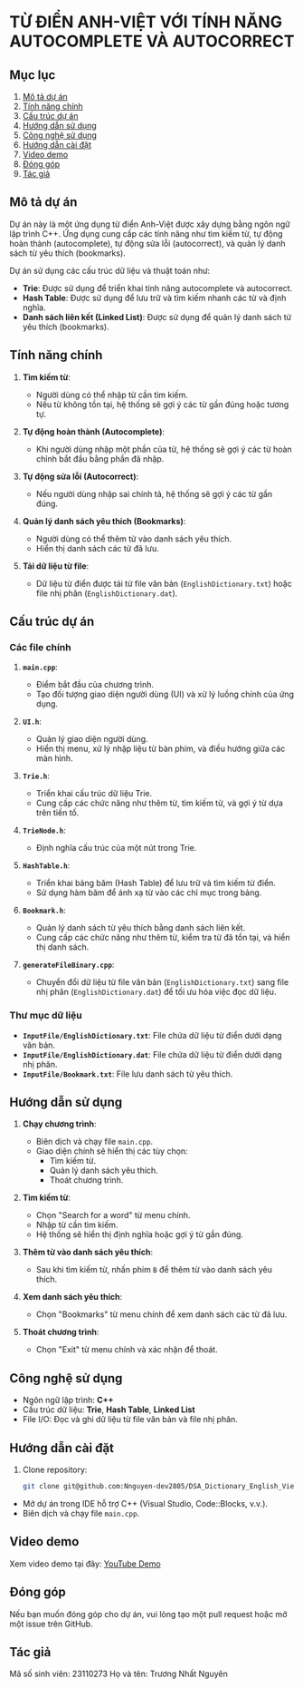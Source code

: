 # TỪ ĐIỂN ANH-VIỆT VỚI TÍNH NĂNG AUTOCOMPLETE VÀ AUTOCORRECT

## Mục lục
1. [Mô tả dự án](#mô-tả-dự-án)
2. [Tính năng chính](#tính-năng-chính)
3. [Cấu trúc dự án](#cấu-trúc-dự-án)
4. [Hướng dẫn sử dụng](#hướng-dẫn-sử-dụng)
5. [Công nghệ sử dụng](#công-nghệ-sử-dụng)
6. [Hướng dẫn cài đặt](#hướng-dẫn-cài-đặt)
7. [Video demo](#video-demo)
8. [Đóng góp](#đóng-góp)
9. [Tác giả](#tác-giả)

## Mô tả dự án
Dự án này là một ứng dụng từ điển Anh-Việt được xây dựng bằng ngôn ngữ lập trình C++. Ứng dụng cung cấp các tính năng như tìm kiếm từ, tự động hoàn thành (autocomplete), tự động sửa lỗi (autocorrect), và quản lý danh sách từ yêu thích (bookmarks). 

Dự án sử dụng các cấu trúc dữ liệu và thuật toán như:
- **Trie**: Được sử dụng để triển khai tính năng autocomplete và autocorrect.
- **Hash Table**: Được sử dụng để lưu trữ và tìm kiếm nhanh các từ và định nghĩa.
- **Danh sách liên kết (Linked List)**: Được sử dụng để quản lý danh sách từ yêu thích (bookmarks).

## Tính năng chính
1. **Tìm kiếm từ**:
   - Người dùng có thể nhập từ cần tìm kiếm.
   - Nếu từ không tồn tại, hệ thống sẽ gợi ý các từ gần đúng hoặc tương tự.

2. **Tự động hoàn thành (Autocomplete)**:
   - Khi người dùng nhập một phần của từ, hệ thống sẽ gợi ý các từ hoàn chỉnh bắt đầu bằng phần đã nhập.

3. **Tự động sửa lỗi (Autocorrect)**:
   - Nếu người dùng nhập sai chính tả, hệ thống sẽ gợi ý các từ gần đúng.

4. **Quản lý danh sách yêu thích (Bookmarks)**:
   - Người dùng có thể thêm từ vào danh sách yêu thích.
   - Hiển thị danh sách các từ đã lưu.

5. **Tải dữ liệu từ file**:
   - Dữ liệu từ điển được tải từ file văn bản (`EnglishDictionary.txt`) hoặc file nhị phân (`EnglishDictionary.dat`).

## Cấu trúc dự án
### Các file chính
1. **`main.cpp`**:
   - Điểm bắt đầu của chương trình.
   - Tạo đối tượng giao diện người dùng (UI) và xử lý luồng chính của ứng dụng.

2. **`UI.h`**:
   - Quản lý giao diện người dùng.
   - Hiển thị menu, xử lý nhập liệu từ bàn phím, và điều hướng giữa các màn hình.

3. **`Trie.h`**:
   - Triển khai cấu trúc dữ liệu Trie.
   - Cung cấp các chức năng như thêm từ, tìm kiếm từ, và gợi ý từ dựa trên tiền tố.

4. **`TrieNode.h`**:
   - Định nghĩa cấu trúc của một nút trong Trie.

5. **`HashTable.h`**:
   - Triển khai bảng băm (Hash Table) để lưu trữ và tìm kiếm từ điển.
   - Sử dụng hàm băm để ánh xạ từ vào các chỉ mục trong bảng.

6. **`Bookmark.h`**:
   - Quản lý danh sách từ yêu thích bằng danh sách liên kết.
   - Cung cấp các chức năng như thêm từ, kiểm tra từ đã tồn tại, và hiển thị danh sách.

7. **`generateFileBinary.cpp`**:
   - Chuyển đổi dữ liệu từ file văn bản (`EnglishDictionary.txt`) sang file nhị phân (`EnglishDictionary.dat`) để tối ưu hóa việc đọc dữ liệu.

### Thư mục dữ liệu
- **`InputFile/EnglishDictionary.txt`**: File chứa dữ liệu từ điển dưới dạng văn bản.
- **`InputFile/EnglishDictionary.dat`**: File chứa dữ liệu từ điển dưới dạng nhị phân.
- **`InputFile/Bookmark.txt`**: File lưu danh sách từ yêu thích.

## Hướng dẫn sử dụng
1. **Chạy chương trình**:
   - Biên dịch và chạy file `main.cpp`.
   - Giao diện chính sẽ hiển thị các tùy chọn:
     - Tìm kiếm từ.
     - Quản lý danh sách yêu thích.
     - Thoát chương trình.

2. **Tìm kiếm từ**:
   - Chọn "Search for a word" từ menu chính.
   - Nhập từ cần tìm kiếm.
   - Hệ thống sẽ hiển thị định nghĩa hoặc gợi ý từ gần đúng.

3. **Thêm từ vào danh sách yêu thích**:
   - Sau khi tìm kiếm từ, nhấn phím `B` để thêm từ vào danh sách yêu thích.

4. **Xem danh sách yêu thích**:
   - Chọn "Bookmarks" từ menu chính để xem danh sách các từ đã lưu.

5. **Thoát chương trình**:
   - Chọn "Exit" từ menu chính và xác nhận để thoát.

## Công nghệ sử dụng
- Ngôn ngữ lập trình: **C++**
- Cấu trúc dữ liệu: **Trie**, **Hash Table**, **Linked List**
- File I/O: Đọc và ghi dữ liệu từ file văn bản và file nhị phân.

## Hướng dẫn cài đặt
1. Clone repository:
   ```bash
   git clone git@github.com:Nnguyen-dev2805/DSA_Dictionary_English_Vietnamese_NN.git
   ```
- Mở dự án trong IDE hỗ trợ C++ (Visual Studio, Code::Blocks, v.v.).
- Biên dịch và chạy file `main.cpp`.

## Video demo
Xem video demo tại đây: [YouTube Demo](https://www.youtube.com/watch?v=dhYQ9jI3_4Q)

## Đóng góp
Nếu bạn muốn đóng góp cho dự án, vui lòng tạo một pull request hoặc mở một issue trên GitHub.

## Tác giả
Mã số sinh viên: 23110273
Họ và tên: Trương Nhất Nguyên